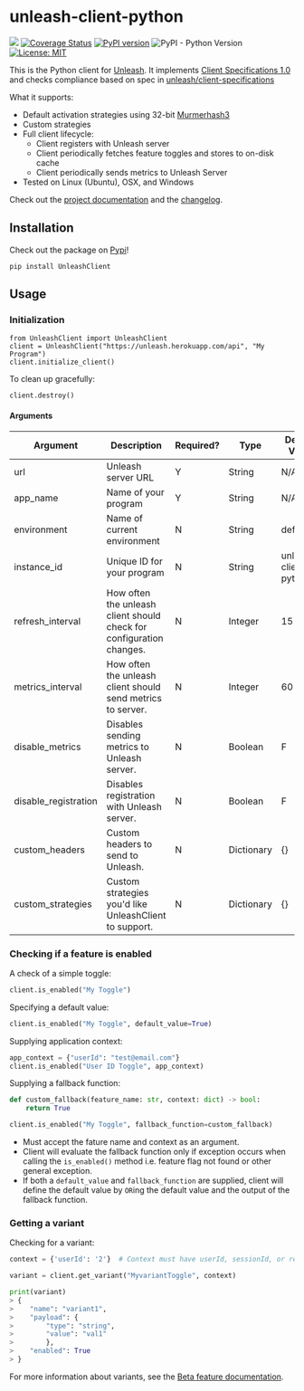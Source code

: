 # unleash-client-python

![](https://github.com/unleash/unleash-client-python/workflows/CI/badge.svg?branch=master) [![Coverage Status](https://coveralls.io/repos/github/Unleash/unleash-client-python/badge.svg?branch=master)](https://coveralls.io/github/Unleash/unleash-client-python?branch=master) [![PyPI version](https://badge.fury.io/py/UnleashClient.svg)](https://badge.fury.io/py/UnleashClient) ![PyPI - Python Version](https://img.shields.io/pypi/pyversions/UnleashClient.svg) [![License: MIT](https://img.shields.io/badge/License-MIT-yellow.svg)](https://opensource.org/licenses/MIT)


This is the Python client for [Unleash](https://github.com/unleash/unleash).  It implements [Client Specifications 1.0](https://github.com/Unleash/unleash/blob/master/docs/client-specification.md) and checks compliance based on spec in [unleash/client-specifications](https://github.com/Unleash/client-specification)

What it supports:
* Default activation strategies using 32-bit [Murmerhash3](https://en.wikipedia.org/wiki/MurmurHash)
* Custom strategies
* Full client lifecycle:
    * Client registers with Unleash server
    * Client periodically fetches feature toggles and stores to on-disk cache
    * Client periodically sends metrics to Unleash Server
* Tested on Linux (Ubuntu), OSX, and Windows

Check out the [project documentation](https://unleash.github.io/unleash-client-python/) and the [changelog](https://unleash.github.io/unleash-client-python/changelog/).

## Installation

Check out the package on [Pypi](https://pypi.org/project/UnleashClient/)!

```
pip install UnleashClient
```

## Usage

### Initialization

```
from UnleashClient import UnleashClient
client = UnleashClient("https://unleash.herokuapp.com/api", "My Program")
client.initialize_client()
```

To clean up gracefully:
```
client.destroy()
```

#### Arguments
Argument | Description | Required? |  Type |  Default Value|
---------|-------------|-----------|-------|---------------|
url      | Unleash server URL | Y | String | N/A |
app_name | Name of your program | Y | String | N/A |
environment | Name of current environment | N | String | default |
instance_id | Unique ID for your program | N | String | unleash-client-python |
refresh_interval | How often the unleash client should check for configuration changes. | N | Integer |  15 |
metrics_interval | How often the unleash client should send metrics to server. | N | Integer | 60 |
disable_metrics | Disables sending metrics to Unleash server. | N | Boolean | F |
disable_registration | Disables registration with Unleash server. | N | Boolean | F |
custom_headers | Custom headers to send to Unleash. | N | Dictionary | {} |
custom_strategies | Custom strategies you'd like UnleashClient to support. | N | Dictionary | {} |

### Checking if a feature is enabled

A check of a simple toggle:
```Python
client.is_enabled("My Toggle")
```

Specifying a default value:
```Python
client.is_enabled("My Toggle", default_value=True)
```

Supplying application context:
```Python
app_context = {"userId": "test@email.com"}
client.is_enabled("User ID Toggle", app_context)
```

Supplying a fallback function:
```Python
def custom_fallback(feature_name: str, context: dict) -> bool:
    return True

client.is_enabled("My Toggle", fallback_function=custom_fallback)
```

- Must accept the fature name and context as an argument.
- Client will evaluate the fallback function only if exception occurs when calling the `is_enabled()` method i.e. feature flag not found or other general exception.
- If both a `default_value` and `fallback_function` are supplied, client will define the default value by `OR`ing the default value and the output of the fallback function.

### Getting a variant

Checking for a variant:
```python
context = {'userId': '2'}  # Context must have userId, sessionId, or remoteAddr.  If none are present, distribution will be random.

variant = client.get_variant("MyvariantToggle", context)

print(variant)
> {
>    "name": "variant1",
>    "payload": {
>        "type": "string",
>        "value": "val1"
>        },
>    "enabled": True
> }
```

For more information about variants, see the [Beta feature documentation](https://unleash.github.io/docs/beta_features).
